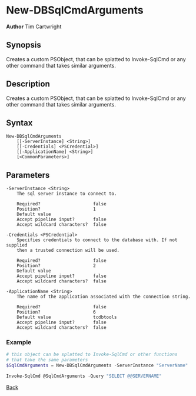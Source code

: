 # New-DBSqlCmdArguments
**Author** Tim Cartwright

## Synopsis
Creates a custom PSObject, that can be splatted to Invoke-SqlCmd or any other command that takes similar arguments.

## Description
Creates a custom PSObject, that can be splatted to Invoke-SqlCmd or any other command that takes similar arguments.

## Syntax
    New-DBSqlCmdArguments 
        [[-ServerInstance] <String>] 
        [[-Credentials] <PSCredential>] 
        [[-ApplicationName] <String>] 
        [<CommonParameters>]

## Parameters
    -ServerInstance <String>
        The sql server instance to connect to.

        Required?                    false
        Position?                    1
        Default value                
        Accept pipeline input?       false
        Accept wildcard characters?  false

    -Credentials <PSCredential>
        Specifies credentials to connect to the database with. If not supplied 
        then a trusted connection will be used.

        Required?                    false
        Position?                    2
        Default value                
        Accept pipeline input?       false
        Accept wildcard characters?  false

    -ApplicationName <String>
        The name of the application associated with the connection string.

        Required?                    false
        Position?                    6
        Default value                tcdbtools
        Accept pipeline input?       false
        Accept wildcard characters?  false

### Example

```powershell
# this object can be splatted to Invoke-SqlCmd or other functions 
# that take the same parameters
$SqlCmdArguments = New-DBSqlCmdArguments -ServerInstance "ServerName"

Invoke-SqlCmd @SqlCmdArguments -Query "SELECT @@SERVERNAME"
```

[Back](/README.md)